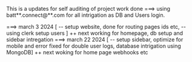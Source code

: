 This is a updates for self auditing of project work done
===> using batt**.connect@**.com for all intrigation as DB and Users login.

===> march 3 2024 [ -- setup website, done for routing pages ids etc, -- using clerk setup users ]
++ next working for homepage, db setup and sidebar intregation
===> march 22 2024 [ -- setup sidebar, optimize for mobile and error fixed for double user logs, database intrigation using MongoDB]
++ next woking for home page webhooks etc